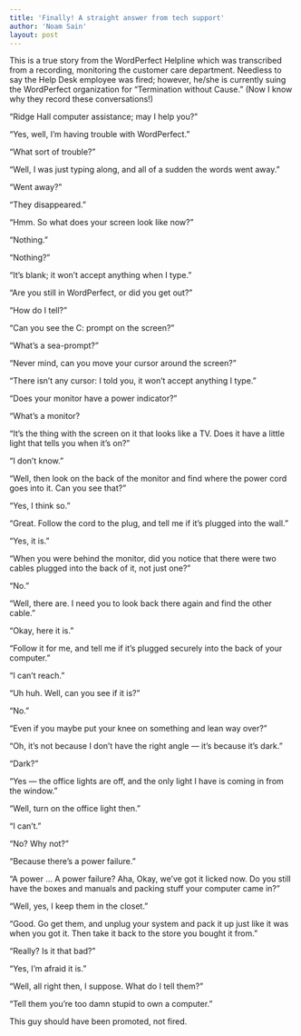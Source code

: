 ```yaml
---
title: 'Finally! A straight answer from tech support'
author: 'Noam Sain'
layout: post
---
```


This is a true story from the WordPerfect Helpline which was transcribed from a recording, monitoring the customer care department. Needless to say the Help Desk employee was fired; however, he/she is currently suing the WordPerfect organization for “Termination without Cause.” (Now I know why they record these conversations!)

“Ridge Hall computer assistance; may I help you?”

“Yes, well, I’m having trouble with WordPerfect.”

“What sort of trouble?”

“Well, I was just typing along, and all of a sudden the words went away.”

“Went away?”

“They disappeared.”

“Hmm. So what does your screen look like now?”

“Nothing.”

“Nothing?”

“It’s blank; it won’t accept anything when I type.”

“Are you still in WordPerfect, or did you get out?”

“How do I tell?”

“Can you see the C: prompt on the screen?”

“What’s a sea-prompt?”

“Never mind, can you move your cursor around the screen?”

“There isn’t any cursor: I told you, it won’t accept anything I type.”

“Does your monitor have a power indicator?”

“What’s a monitor?

“It’s the thing with the screen on it that looks like a TV. Does it have a little light that tells you when it’s on?”

“I don’t know.”

“Well, then look on the back of the monitor and find where the power cord goes into it. Can you see that?”

“Yes, I think so.”

“Great. Follow the cord to the plug, and tell me if it’s plugged into the wall.”

“Yes, it is.”

“When you were behind the monitor, did you notice that there were two cables plugged into the back of it, not just one?”

“No.”

“Well, there are. I need you to look back there again and find the other cable.”

“Okay, here it is.”

“Follow it for me, and tell me if it’s plugged securely into the back of your computer.”

“I can’t reach.”

“Uh huh. Well, can you see if it is?”

“No.”

“Even if you maybe put your knee on something and lean way over?”

“Oh, it’s not because I don’t have the right angle — it’s because it’s dark.”

“Dark?”

“Yes — the office lights are off, and the only light I have is coming in from the window.”

“Well, turn on the office light then.”

“I can’t.”

“No? Why not?”

“Because there’s a power failure.”

“A power … A power failure? Aha, Okay, we’ve got it licked now. Do you still have the boxes and manuals and packing stuff your computer came in?”

“Well, yes, I keep them in the closet.”

“Good. Go get them, and unplug your system and pack it up just like it was when you got it. Then take it back to the store you bought it from.”

“Really? Is it that bad?”

“Yes, I’m afraid it is.”

“Well, all right then, I suppose. What do I tell them?”

“Tell them you’re too damn stupid to own a computer.”

This guy should have been promoted, not fired.
